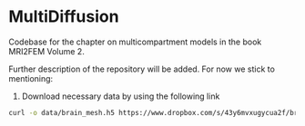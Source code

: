 # MultiDiffusion

Codebase for the chapter on multicompartment models in the book MRI2FEM Volume 2.

Further description of the repository will be added. For now we stick to mentioning:

1. Download necessary data by using the following link
```bash
curl -o data/brain_mesh.h5 https://www.dropbox.com/s/43y6mvxugycua2f/brain_mesh.h5?dl=0
```